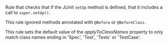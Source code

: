 
Rule that checks that if the JUnit `setUp` method is defined, that it includes a call to
`super.setUp()`.

This rule ignored methods annotated with `@Before` or `@BeforeClass`.

This rule sets the default value of the *applyToClassNames* property to only match class names
ending in 'Spec', 'Test', 'Tests' or 'TestCase'.
